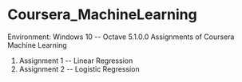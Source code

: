 # Coursera_MachineLearning

Environment: Windows 10 -- Octave 5.1.0.0
Assignments of Coursera Machine Learning
  1. Assignment 1 -- Linear Regression
  2. Assignment 2 -- Logistic Regression
